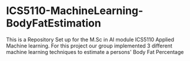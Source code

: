 # ICS5110-MachineLearning-BodyFatEstimation
This is a Repository Set up for the M.Sc in AI module ICS5110 Applied Machine learning. For this project our group implemented 3 different machine learning techniques to estimate a persons' Body Fat Percentage
